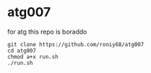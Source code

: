 # atg007
for atg this repo is boraddo


```
git clone https://github.com/roniy68/atg007
cd atg007
chmod a+x run.sh
./run.sh
```
